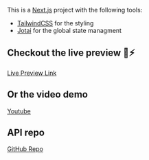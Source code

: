 This is a [Next.js](https://nextjs.org/) project with the following tools:
- [TailwindCSS](https://tailwindcss.com) for the styling
- [Jotai](https://jotai.org) for the global state managment

## Checkout the live preview 🚀⚡
[Live Preview Link](https://www.hepyshop.bernatto.com)

## Or the video demo
[Youtube](https://youtu.be/RawFFa7HPc4)

## API repo
[GitHub Repo](https://github.com/braian-bernatto/hepyShopApi)


